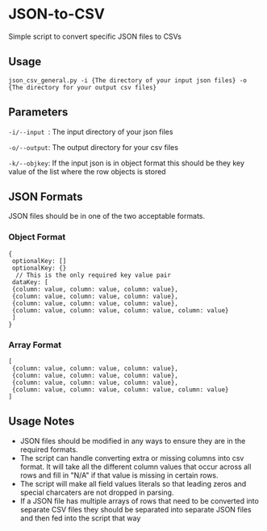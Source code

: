 # JSON-to-CSV

Simple script to convert specific JSON files to CSVs

## Usage

```
json_csv_general.py -i {The directory of your input json files} -o {The directory for your output csv files}
```
## Parameters
`-i/--input `: The input directory of your json files

`-o/--output`: The output directory for your csv files

`-k/--objkey`: If the input json is in object format this should be they key value of the list where the row objects is stored

## JSON Formats
JSON files should be in one of the two acceptable formats.

### Object Format
 ```
 {
  optionalKey: []
  optionalKey: {}
   // This is the only required key value pair
  dataKey: [
  {column: value, column: value, column: value},
  {column: value, column: value, column: value},
  {column: value, column: value, column: value},
  {column: value, column: value, column: value, column: value}
  ]
 }
 ```
 ### Array Format
 ```
 [
  {column: value, column: value, column: value},
  {column: value, column: value, column: value},
  {column: value, column: value, column: value},
  {column: value, column: value, column: value, column: value}
 ]
 ```
 ## Usage Notes
 * JSON files should be modified in any ways to ensure they are in the required formats.
 * The script can handle converting extra or missing columns into csv format. It will take all the different column values that occur across all rows and fill in "N/A" if that value is missing in certain rows.
 * The script will make all field values literals so that leading zeros and special charcaters are not dropped in parsing.
 * If a JSON file has multiple arrays of rows that need to be converted into separate CSV files they should be separated into separate JSON files and then fed into the script that way
